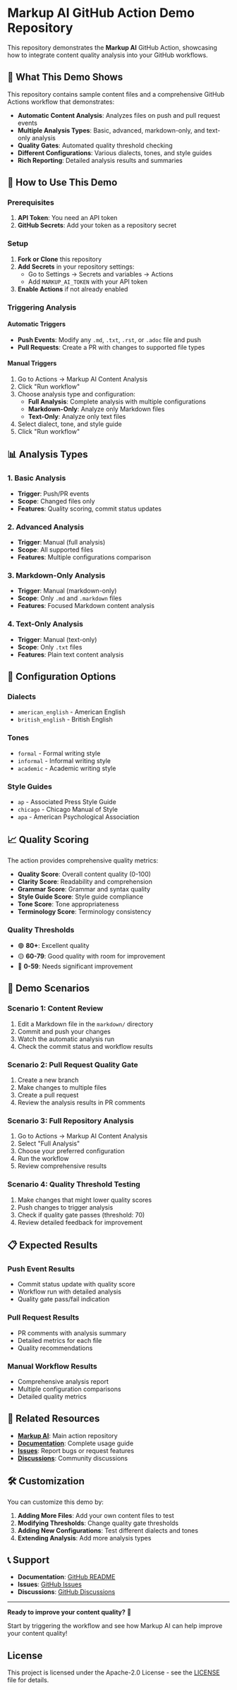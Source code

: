 # Markup AI GitHub Action Demo Repository

This repository demonstrates the **Markup AI** GitHub Action, showcasing how to integrate content quality analysis into your GitHub workflows.

## 🎯 What This Demo Shows

This repository contains sample content files and a comprehensive GitHub Actions workflow that demonstrates:

- **Automatic Content Analysis**: Analyzes files on push and pull request events
- **Multiple Analysis Types**: Basic, advanced, markdown-only, and text-only analysis
- **Quality Gates**: Automated quality threshold checking
- **Different Configurations**: Various dialects, tones, and style guides
- **Rich Reporting**: Detailed analysis results and summaries


## 🚀 How to Use This Demo

### Prerequisites

1. **API Token**: You need an API token
2. **GitHub Secrets**: Add your token as a repository secret

### Setup

1. **Fork or Clone** this repository
2. **Add Secrets** in your repository settings:
   - Go to Settings → Secrets and variables → Actions
   - Add `MARKUP_AI_TOKEN` with your API token
3. **Enable Actions** if not already enabled

### Triggering Analysis

#### Automatic Triggers
- **Push Events**: Modify any `.md`, `.txt`, `.rst`, or `.adoc` file and push
- **Pull Requests**: Create a PR with changes to supported file types

#### Manual Triggers
1. Go to Actions → Markup AI Content Analysis
2. Click "Run workflow"
3. Choose analysis type and configuration:
   - **Full Analysis**: Complete analysis with multiple configurations
   - **Markdown-Only**: Analyze only Markdown files
   - **Text-Only**: Analyze only text files
4. Select dialect, tone, and style guide
5. Click "Run workflow"

## 📊 Analysis Types

### 1. Basic Analysis
- **Trigger**: Push/PR events
- **Scope**: Changed files only
- **Features**: Quality scoring, commit status updates

### 2. Advanced Analysis
- **Trigger**: Manual (full analysis)
- **Scope**: All supported files
- **Features**: Multiple configurations comparison

### 3. Markdown-Only Analysis
- **Trigger**: Manual (markdown-only)
- **Scope**: Only `.md` and `.markdown` files
- **Features**: Focused Markdown content analysis

### 4. Text-Only Analysis
- **Trigger**: Manual (text-only)
- **Scope**: Only `.txt` files
- **Features**: Plain text content analysis

## 🔧 Configuration Options

### Dialects
- `american_english` - American English
- `british_english` - British English

### Tones
- `formal` - Formal writing style
- `informal` - Informal writing style
- `academic` - Academic writing style

### Style Guides
- `ap` - Associated Press Style Guide
- `chicago` - Chicago Manual of Style
- `apa` - American Psychological Association

## 📈 Quality Scoring

The action provides comprehensive quality metrics:

- **Quality Score**: Overall content quality (0-100)
- **Clarity Score**: Readability and comprehension
- **Grammar Score**: Grammar and syntax quality
- **Style Guide Score**: Style guide compliance
- **Tone Score**: Tone appropriateness
- **Terminology Score**: Terminology consistency

### Quality Thresholds
- 🟢 **80+**: Excellent quality
- 🟡 **60-79**: Good quality with room for improvement
- 🔴 **0-59**: Needs significant improvement

## 🎯 Demo Scenarios

### Scenario 1: Content Review
1. Edit a Markdown file in the `markdown/` directory
2. Commit and push your changes
3. Watch the automatic analysis run
4. Check the commit status and workflow results

### Scenario 2: Pull Request Quality Gate
1. Create a new branch
2. Make changes to multiple files
3. Create a pull request
4. Review the analysis results in PR comments

### Scenario 3: Full Repository Analysis
1. Go to Actions → Markup AI Content Analysis
2. Select "Full Analysis"
3. Choose your preferred configuration
4. Run the workflow
5. Review comprehensive results

### Scenario 4: Quality Threshold Testing
1. Make changes that might lower quality scores
2. Push changes to trigger analysis
3. Check if quality gate passes (threshold: 70)
4. Review detailed feedback for improvement

## 📋 Expected Results

### Push Event Results
- Commit status update with quality score
- Workflow run with detailed analysis
- Quality gate pass/fail indication

### Pull Request Results
- PR comments with analysis summary
- Detailed metrics for each file
- Quality recommendations

### Manual Workflow Results
- Comprehensive analysis report
- Multiple configuration comparisons
- Detailed quality metrics

## 🔗 Related Resources

- **[Markup AI](https://github.com/markupai/content-guardian-action)**: Main action repository
- **[Documentation](https://github.com/markupai/content-guardian-action#readme)**: Complete usage guide
- **[Issues](https://github.com/markupai/content-guardian-action/issues)**: Report bugs or request features
- **[Discussions](https://github.com/markupai/content-guardian-action/discussions)**: Community discussions

## 🛠️ Customization

You can customize this demo by:

1. **Adding More Files**: Add your own content files to test
2. **Modifying Thresholds**: Change quality gate thresholds
3. **Adding New Configurations**: Test different dialects and tones
4. **Extending Analysis**: Add more analysis types

## 📞 Support

- **Documentation**: [GitHub README](https://github.com/markupai/content-guardian-action#readme)
- **Issues**: [GitHub Issues](https://github.com/markupai/content-guardian-action/issues)
- **Discussions**: [GitHub Discussions](https://github.com/markupai/content-guardian-action/discussions)

---

**Ready to improve your content quality?** 🚀

Start by triggering the workflow and see how Markup AI can help improve your content quality!

## License

This project is licensed under the Apache-2.0 License - see the [LICENSE](LICENSE) file
for details.